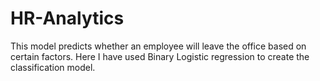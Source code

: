 # HR-Analytics
This model predicts whether an employee will leave the office based on certain factors. Here I have used Binary Logistic regression to create the classification model.
